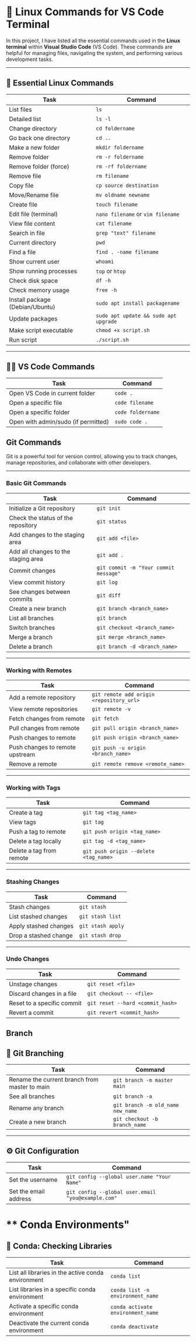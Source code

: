 # 📂 Linux Commands for VS Code Terminal

In this project, I have listed all the essential commands used in the **Linux terminal** within **Visual Studio Code** (VS Code). These commands are helpful for managing files, navigating the system, and performing various development tasks.

---

## 🐧 Essential Linux Commands

| **Task**                              | **Command**                                   |
|---------------------------------------|-----------------------------------------------|
| List files                            | `ls`                                          |
| Detailed list                         | `ls -l`                                       |
| Change directory                      | `cd foldername`                               |
| Go back one directory                 | `cd ..`                                       |
| Make a new folder                     | `mkdir foldername`                            |
| Remove folder                         | `rm -r foldername`                            |
| Remove folder (force)                 | `rm -rf foldername`                           |
| Remove file                           | `rm filename`                                 |
| Copy file                             | `cp source destination`                       |
| Move/Rename file                      | `mv oldname newname`                          |
| Create file                           | `touch filename`                              |
| Edit file (terminal)                  | `nano filename` or `vim filename`             |
| View file content                     | `cat filename`                                |
| Search in file                        | `grep "text" filename`                        |
| Current directory                     | `pwd`                                         |
| Find a file                           | `find . -name filename`                       |
| Show current user                     | `whoami`                                      |
| Show running processes                | `top` or `htop`                               |
| Check disk space                      | `df -h`                                       |
| Check memory usage                    | `free -h`                                     |
| Install package (Debian/Ubuntu)       | `sudo apt install packagename`                |
| Update packages                       | `sudo apt update && sudo apt upgrade`         |
| Make script executable                | `chmod +x script.sh`                          |
| Run script                            | `./script.sh`                                 |

---

## 🧑‍💻 VS Code Commands

| **Task**                              | **Command**                                   |
|---------------------------------------|-----------------------------------------------|
| Open VS Code in current folder        | `code .`                                      |
| Open a specific file                  | `code filename`                               |
| Open a specific folder                | `code foldername`                             |
| Open with admin/sudo (if permitted)   | `sudo code .`                                 |

##  Git Commands

Git is a powerful tool for version control, allowing you to track changes, manage repositories, and collaborate with other developers.

---

### **Basic Git Commands**

| **Task**                          | **Command**                                 |
|-----------------------------------|---------------------------------------------|
| Initialize a Git repository       | `git init`                                  |
| Check the status of the repository| `git status`                                |
| Add changes to the staging area   | `git add <file>`                            |
| Add all changes to the staging area| `git add .`                                 |
| Commit changes                    | `git commit -m "Your commit message"`       |
| View commit history               | `git log`                                   |
| See changes between commits       | `git diff`                                  |
| Create a new branch               | `git branch <branch_name>`                  |
| List all branches                 | `git branch`                                |
| Switch branches                   | `git checkout <branch_name>`                |
| Merge a branch                    | `git merge <branch_name>`                   |
| Delete a branch                   | `git branch -d <branch_name>`               |

---

### **Working with Remotes**

| **Task**                          | **Command**                                 |
|-----------------------------------|---------------------------------------------|
| Add a remote repository           | `git remote add origin <repository_url>`    |
| View remote repositories          | `git remote -v`                             |
| Fetch changes from remote         | `git fetch`                                 |
| Pull changes from remote          | `git pull origin <branch_name>`             |
| Push changes to remote            | `git push origin <branch_name>`             |
| Push changes to remote upstream   | `git push -u origin <branch_name>`          |
| Remove a remote                   | `git remote remove <remote_name>`           |

---

### **Working with Tags**

| **Task**                          | **Command**                                 |
|-----------------------------------|---------------------------------------------|
| Create a tag                      | `git tag <tag_name>`                        |
| View tags                         | `git tag`                                   |
| Push a tag to remote              | `git push origin <tag_name>`                |
| Delete a tag locally              | `git tag -d <tag_name>`                     |
| Delete a tag from remote          | `git push origin --delete <tag_name>`       |

---

### **Stashing Changes**

| **Task**                          | **Command**                                 |
|-----------------------------------|---------------------------------------------|
| Stash changes                     | `git stash`                                 |
| List stashed changes              | `git stash list`                            |
| Apply stashed changes             | `git stash apply`                           |
| Drop a stashed change             | `git stash drop`                            |

---

### **Undo Changes**

| **Task**                          | **Command**                                 |
|-----------------------------------|---------------------------------------------|
| Unstage changes                   | `git reset <file>`                          |
| Discard changes in a file         | `git checkout -- <file>`                    |
| Reset to a specific commit        | `git reset --hard <commit_hash>`            |
| Revert a commit                   | `git revert <commit_hash>`                  |

##  Branch 
## 🌱 Git Branching

| **Task**                                       | **Command**                                 |
|-----------------------------------------------|---------------------------------------------|
| Rename the current branch from master to main | `git branch -m master main`                 |
| See all branches                              | `git branch -a`                             |
| Rename any branch                             | `git branch -m old_name new_name`           |
| Create a new branch                           | `git checkout -b branch_name`               |

---

## ⚙️ Git Configuration

| **Task**                                       | **Command**                                 |
|-----------------------------------------------|---------------------------------------------|
| Set the username                              | `git config --global user.name "Your Name"`  |
| Set the email address                         | `git config --global user.email "you@example.com"` |

# ** Conda Environments"
## 🐍 Conda: Checking Libraries

| **Task**                                        | **Command**                                 |
|-------------------------------------------------|---------------------------------------------|
| List all libraries in the active conda environment | `conda list`                               |
| List libraries in a specific conda environment  | `conda list -n environment_name`            |
| Activate a specific conda environment           | `conda activate environment_name`           |
| Deactivate the current conda environment        | `conda deactivate`                          |

